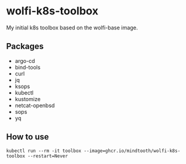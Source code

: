 # wolfi-k8s-toolbox

My initial k8s toolbox based on the wolfi-base image.

## Packages

- argo-cd
- bind-tools
- curl
- jq
- ksops
- kubectl
- kustomize
- netcat-openbsd
- sops
- yq

##  How to use

```shell
kubectl run --rm -it toolbox --image=ghcr.io/mindtooth/wolfi-k8s-toolbox --restart=Never
```
